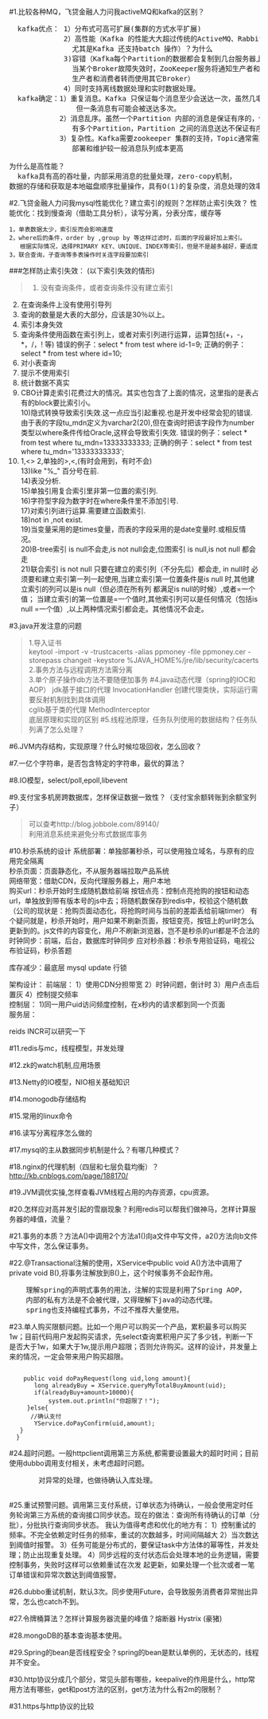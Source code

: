 #1.比较各种MQ，飞贷金融人力问我activeMQ和kafka的区别？
<pre>
  kafka优点： 1）分布式可高可扩展(集群的方式水平扩展)  
             2）高性能（Kafka 的性能大大超过传统的ActiveMQ、RabbitMQ等MQ 实现，
               尤其是Kafka 还支持batch 操作）？为什么  
             3)容错（Kafka每个Partition的数据都会复制到几台服务器上。
               当某个Broker故障失效时，ZooKeeper服务将通知生产者和消费者，
               生产者和消费者转而使用其它Broker）
             4）同时支持离线数据处理和实时数据处理。
  kafka确定：1）重复消息。Kafka 只保证每个消息至少会送达一次，虽然几率很小，
                但一条消息有可能会被送达多次。
            2）消息乱序。虽然一个Partition 内部的消息是保证有序的，但是如果一个Topic
               有多个Partition，Partition 之间的消息送达不保证有序。
            3）复杂性。Kafka需要zookeeper 集群的支持，Topic通常需要人工来创建，
               部署和维护较一般消息队列成本更高

为什么是高性能？
  kafka具有高的吞吐量，内部采用消息的批量处理，zero-copy机制，
数据的存储和获取是本地磁盘顺序批量操作，具有O(1)的复杂度，消息处理的效率很高。
</pre>
#2.飞贷金融人力问我mysql性能优化？建立索引的规则？怎样防止索引失效？
    性能优化：找到慢查询（借助工具分析），读写分离，分表分库，缓存等

    1，单表数据太少，索引反而会影响速度
    2，where后的条件，order by ,group by 等这样过滤时，后面的字段最好加上索引。
       根据实际情况，选择PRIMARY KEY、UNIQUE、INDEX等索引，但是不是越多越好，要适度
    3，联合查询，子查询等多表操作时关连字段要加索引
###怎样防止索引失效： (以下索引失效的情形)  
>1) 没有查询条件，或者查询条件没有建立索引   
2) 在查询条件上没有使用引导列  
3) 查询的数量是大表的大部分，应该是30％以上。   
4) 索引本身失效  
5) 查询条件使用函数在索引列上，或者对索引列进行运算，运算包括(+，-，*，/，! 等) 错误的例子：select * from test where id-1=9; 正确的例子：select * from test where id=10;   
6) 对小表查询   
7) 提示不使用索引  
8) 统计数据不真实   
9) CBO计算走索引花费过大的情况。其实也包含了上面的情况，这里指的是表占有的block要比索引小。   
10)隐式转换导致索引失效.这一点应当引起重视.也是开发中经常会犯的错误. 由于表的字段tu_mdn定义为varchar2(20),但在查询时把该字段作为number类型以where条件传给Oracle,这样会导致索引失效. 错误的例子：select * from test where tu_mdn=13333333333; 正确的例子：select * from test where tu_mdn='13333333333';   
12) 1,<> 2,单独的>,<,(有时会用到，有时不会)   
13)like "%_" 百分号在前.   
14)表没分析.   
15)单独引用复合索引里非第一位置的索引列.   
16)字符型字段为数字时在where条件里不添加引号.   
17)对索引列进行运算.需要建立函数索引.   
18)not in ,not exist.   
19)当变量采用的是times变量，而表的字段采用的是date变量时.或相反情况。   
20)B-tree索引 is null不会走,is not null会走,位图索引 is null,is not null 都会走   
21)联合索引 is not null 只要在建立的索引列（不分先后）都会走, in null时 必须要和建立索引第一列一起使用,当建立索引第一位置条件是is null 时,其他建立索引的列可以是is null（但必须在所有列 都满足is null的时候）,或者=一个值； 当建立索引的第一位置是=一个值时,其他索引列可以是任何情况（包括is null =一个值）,以上两种情况索引都会走。其他情况不会走。
>>

#3.java开发注意的问题
>1.导入证书  
keytool -import -v -trustcacerts -alias ppmoney -file ppmoney.cer -storepass changeit -keystore %JAVA_HOME%/jre/lib/security/cacerts  
>2.事务方法与远程调用方法需分离  
>3.单个原子操作db方法不要随便加事务
#4.java动态代理（spring的IOC和AOP）
   >jdk基于接口的代理  InvocationHandler  创建代理类快，实际运行需要反射机制找到具体调用  
   >cglib基于类的代理  MethodInterceptor   
   >底层原理和实现的区别
#5.线程池原理，任务队列使用的数据结构？任务队列满了怎么处理？

#6.JVM内存结构，实现原理？什么时候垃圾回收，怎么回收？

#7.一亿个字符串，是否包含特定的字符串，最优的算法？

#8.IO模型，select/poll,epoll,libevent


#9.支付宝多机房跨数据库，怎样保证数据一致性？（支付宝余额转账到余额宝列子）
>可以查考http://blog.jobbole.com/89140/  
>利用消息系统来避免分布式数据库事务

#10.秒杀系统的设计
  系统部署：单独部署秒杀，可以使用独立域名，与原有的应用完全隔离  
  秒杀页面：页面静态化，不从服务器端拉取产品系统  
  网络带宽：借助CDN，反向代理服务器上，用户本地   
  购买url：秒杀开始时生成随机数给前端
  按钮点亮：控制点亮抢购的按钮和动态url，单独放到带有版本号的js中去；将随机数保存到redis中，校验这个随机数（公司的现状是：抢购页面动态化，将抢购时间与当前的差距丢给前端timer）
  有个疑问就是，秒杀开始时，用户如果不刷新页面，按钮变亮，按钮上的url时怎么更新到的。js文件的内容变化，用户不刷新浏览器，岂不是秒杀的url都是不合法的
  时钟同步：前端，后台，数据库时钟同步
  应对秒杀器：秒杀专用验证码，电视公布验证码，秒杀答题

  库存减少：最底层  mysql  update 行锁

  架构设计：
  前端层： 1）使用CDN分担带宽  2）时钟问题，倒计时 3）用户点击后置灰 4）控制提交频率  
  控制层： 1)同一用户uid访问频度控制，在x秒内的请求都到同一个页面  
  服务层：

  reids INCR可以研究一下


#11.redis与mc，线程模型，并发处理


#12.zk的watch机制,应用场景


#13.Netty的IO模型，NIO相关基础知识


#14.monogodb存储结构


#15.常用的linux命令


#16.读写分离程序怎么做的


#17.mysql的主从数据同步机制是什么？有哪几种模式？


#18.nginx的代理机制（四层和七层负载均衡）？
    http://kb.cnblogs.com/page/188170/


#19.JVM调优实操,怎样查看JVM线程占用的内存资源，cpu资源。


#20.怎样应对高并发引起的雪崩现象？利用redis可以帮我们做神马，怎样计算服务器的峰值，流量？

#21.事务的本质？方法A()中调用2个方法a1()向a文件中写文件，a2()方法向b文件中写文件，怎么保证事务。


#22.@Transactional注解的使用，XService中public void A()方法中调用了private void B(),将事务注解放到B()上，这个时候事务不会起作用。
<pre>
    理解spring的声明式事务的用法，注解的实现是利用了Spring AOP，
    内部的私有方法是不会被代理，又得理解下java的动态代理。
    spring也支持编程式事务，不过不推荐大量使用。
</pre>

#23.单人购买限额问题。比如一个用户可以购买一个产品，累积最多可以购买1w；目前代码用户发起购买请求，先select查询累积用户买了多少钱，判断一下是否大于1w，如果大于1w,提示用户超限；否则允许购买。这样的设计，并发量上来的情况，一定会带来用户购买超限。
<pre><code>
    public void doPayRequest(long uid,long amount){
       long alreadyBuy = XService.queryMyTotalBuyAmount(uid);
       if(alreadyBuy+amount>10000){
           system.out.println("你超限了！");
     }else{
      //确认支付
       YService.doPayConfirm(uid,amount);
   }
  }
</code></pre>
#24.超时问题。一般httpclient调用第三方系统,都需要设置最大的超时时间；目前使用dubbo调用支付相关，未考虑超时问题。
   <pre>
       对异常的处理，也做待确认入库处理。
   </pre>


#25.重试预警问题。调用第三支付系统，订单状态为待确认，一般会使用定时任务轮询第三方系统的查询接口同步状态。现在的做法：查询所有待确认的订单（分批），分批执行查询同步状态。
    我认为值得考虑和优化的地方有：
    1）控制重试的频率。不完全依赖定时任务的频率，重试的次数越多，时间间隔越大
    2）当次数达到阈值时报警。
    3）任务可能是分布式的，要保证task中方法体的幂等性，并发处理；防止出现重复处理。
    4）同步远程的支付状态后会处理本地的业务逻辑，需要控制事务，失败时这样可以依赖重试在次发
      起更新，如果处理一个批次或者一笔订单错误和异常次数达到阈值报警。

#26.dubbo重试机制，默认3次。同步使用Future，会导致服务消费者异常抛出异常，怎么也catch不到。
   

#27.令牌桶算法？怎样计算服务器流量的峰值？熔断器 Hystrix (豪猪)


#28.mongoDB的基本查询基本使用。


#29.Spring的bean是否线程安全？spring的bean是默认单例的，无状态的，线程并不安全。


#30.http协议分成几个部分，常见头部有哪些，keepalive的作用是什么，http常用方法有哪些，get和post方法的区别，get方法为什么有2m的限制？

#31.https与http协议的比较